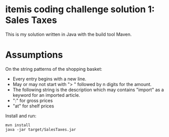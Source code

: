 # itemis coding challenge solution 1: Sales Taxes
This is my solution written in Java with the build tool Maven. 

# Assumptions
On the string patterns of the shopping basket:
* Every entry begins with a new line.
* May or may not start with "> " followed by n digits for the amount.
* The following string is the description which may contains "import" as a keyword for an imported article.
* ":" for gross prices
* "at" for shelf prices

Install and run: 
```
mvn install
java -jar target/SalesTaxes.jar
```
